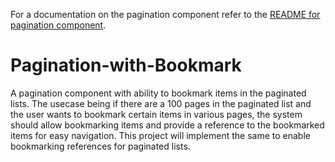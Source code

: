 For a documentation on the pagination component refer to the [README for pagination component](https://github.com/sauravmishra1710/Pagination-Component/blob/main/README.md).

# Pagination-with-Bookmark

A pagination component with ability to bookmark items in the paginated lists. The usecase being if there are a 100 pages in the paginated list and the user wants to bookmark certain items in various pages, the system should allow bookmarking items and provide a reference to the bookmarked items for easy navigation. This project will implement the same to enable bookmarking references for paginated lists.



